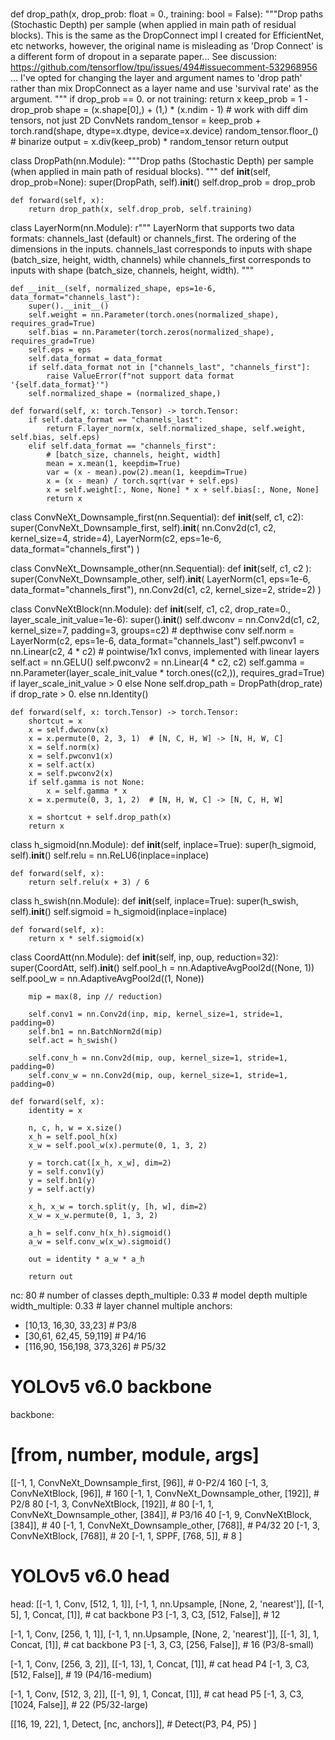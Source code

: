 # 
def drop_path(x, drop_prob: float = 0., training: bool = False):
    """Drop paths (Stochastic Depth) per sample (when applied in main path of residual blocks).
    This is the same as the DropConnect impl I created for EfficientNet, etc networks, however,
    the original name is misleading as 'Drop Connect' is a different form of dropout in a separate paper...
    See discussion: https://github.com/tensorflow/tpu/issues/494#issuecomment-532968956 ... I've opted for
    changing the layer and argument names to 'drop path' rather than mix DropConnect as a layer name and use
    'survival rate' as the argument.
    """
    if drop_prob == 0. or not training:
        return x
    keep_prob = 1 - drop_prob
    shape = (x.shape[0],) + (1,) * (x.ndim - 1)  # work with diff dim tensors, not just 2D ConvNets
    random_tensor = keep_prob + torch.rand(shape, dtype=x.dtype, device=x.device)
    random_tensor.floor_()  # binarize
    output = x.div(keep_prob) * random_tensor
    return output


class DropPath(nn.Module):
    """Drop paths (Stochastic Depth) per sample  (when applied in main path of residual blocks).
    """
    def __init__(self, drop_prob=None):
        super(DropPath, self).__init__()
        self.drop_prob = drop_prob

    def forward(self, x):
        return drop_path(x, self.drop_prob, self.training)


class LayerNorm(nn.Module):
    r""" LayerNorm that supports two data formats: channels_last (default) or channels_first.
    The ordering of the dimensions in the inputs. channels_last corresponds to inputs with
    shape (batch_size, height, width, channels) while channels_first corresponds to inputs
    with shape (batch_size, channels, height, width).
    """

    def __init__(self, normalized_shape, eps=1e-6, data_format="channels_last"):
        super().__init__()
        self.weight = nn.Parameter(torch.ones(normalized_shape), requires_grad=True)
        self.bias = nn.Parameter(torch.zeros(normalized_shape), requires_grad=True)
        self.eps = eps
        self.data_format = data_format
        if self.data_format not in ["channels_last", "channels_first"]:
            raise ValueError(f"not support data format '{self.data_format}'")
        self.normalized_shape = (normalized_shape,)

    def forward(self, x: torch.Tensor) -> torch.Tensor:
        if self.data_format == "channels_last":
            return F.layer_norm(x, self.normalized_shape, self.weight, self.bias, self.eps)
        elif self.data_format == "channels_first":
            # [batch_size, channels, height, width]
            mean = x.mean(1, keepdim=True)
            var = (x - mean).pow(2).mean(1, keepdim=True)
            x = (x - mean) / torch.sqrt(var + self.eps)
            x = self.weight[:, None, None] * x + self.bias[:, None, None]
            return x

class ConvNeXt_Downsample_first(nn.Sequential):
    def __init__(self,
                 c1,
                 c2):
        super(ConvNeXt_Downsample_first, self).__init__(
            nn.Conv2d(c1, c2, kernel_size=4, stride=4),
            LayerNorm(c2, eps=1e-6, data_format="channels_first")
        )

class ConvNeXt_Downsample_other(nn.Sequential):
    def __init__(self,
                 c1,
                 c2
                 ):
        super(ConvNeXt_Downsample_other, self).__init__(
            LayerNorm(c1, eps=1e-6, data_format="channels_first"),
            nn.Conv2d(c1, c2, kernel_size=2, stride=2)
        )

class ConvNeXtBlock(nn.Module):
    def __init__(self, c1, c2, drop_rate=0., layer_scale_init_value=1e-6):
        super().__init__()
        self.dwconv = nn.Conv2d(c1, c2, kernel_size=7, padding=3, groups=c2)  # depthwise conv
        self.norm = LayerNorm(c2, eps=1e-6, data_format="channels_last")
        self.pwconv1 = nn.Linear(c2, 4 * c2)  # pointwise/1x1 convs, implemented with linear layers
        self.act = nn.GELU()
        self.pwconv2 = nn.Linear(4 * c2, c2)
        self.gamma = nn.Parameter(layer_scale_init_value * torch.ones((c2,)),
                                  requires_grad=True) if layer_scale_init_value > 0 else None
        self.drop_path = DropPath(drop_rate) if drop_rate > 0. else nn.Identity()

    def forward(self, x: torch.Tensor) -> torch.Tensor:
        shortcut = x
        x = self.dwconv(x)
        x = x.permute(0, 2, 3, 1)  # [N, C, H, W] -> [N, H, W, C]
        x = self.norm(x)
        x = self.pwconv1(x)
        x = self.act(x)
        x = self.pwconv2(x)
        if self.gamma is not None:
            x = self.gamma * x
        x = x.permute(0, 3, 1, 2)  # [N, H, W, C] -> [N, C, H, W]

        x = shortcut + self.drop_path(x)
        return x

class h_sigmoid(nn.Module):
    def __init__(self, inplace=True):
        super(h_sigmoid, self).__init__()
        self.relu = nn.ReLU6(inplace=inplace)

    def forward(self, x):
        return self.relu(x + 3) / 6

class h_swish(nn.Module):
    def __init__(self, inplace=True):
        super(h_swish, self).__init__()
        self.sigmoid = h_sigmoid(inplace=inplace)

    def forward(self, x):
        return x * self.sigmoid(x)

class CoordAtt(nn.Module):
    def __init__(self, inp, oup, reduction=32):
        super(CoordAtt, self).__init__()
        self.pool_h = nn.AdaptiveAvgPool2d((None, 1))
        self.pool_w = nn.AdaptiveAvgPool2d((1, None))

        mip = max(8, inp // reduction)

        self.conv1 = nn.Conv2d(inp, mip, kernel_size=1, stride=1, padding=0)
        self.bn1 = nn.BatchNorm2d(mip)
        self.act = h_swish()

        self.conv_h = nn.Conv2d(mip, oup, kernel_size=1, stride=1, padding=0)
        self.conv_w = nn.Conv2d(mip, oup, kernel_size=1, stride=1, padding=0)

    def forward(self, x):
        identity = x

        n, c, h, w = x.size()
        x_h = self.pool_h(x)
        x_w = self.pool_w(x).permute(0, 1, 3, 2)

        y = torch.cat([x_h, x_w], dim=2)
        y = self.conv1(y)
        y = self.bn1(y)
        y = self.act(y)

        x_h, x_w = torch.split(y, [h, w], dim=2)
        x_w = x_w.permute(0, 1, 3, 2)

        a_h = self.conv_h(x_h).sigmoid()
        a_w = self.conv_w(x_w).sigmoid()

        out = identity * a_w * a_h

        return out
        
nc: 80  # number of classes
depth_multiple: 0.33  # model depth multiple
width_multiple: 0.33  # layer channel multiple
anchors:
  - [10,13, 16,30, 33,23]  # P3/8
  - [30,61, 62,45, 59,119]  # P4/16
  - [116,90, 156,198, 373,326]  # P5/32

# YOLOv5 v6.0 backbone
backbone:
  # [from, number, module, args]
  [[-1, 1, ConvNeXt_Downsample_first, [96]],  # 0-P2/4    160
   [-1, 3, ConvNeXtBlock, [96]],  #                       160
   [-1, 1, ConvNeXt_Downsample_other, [192]], # P2/8      80
   [-1, 3, ConvNeXtBlock, [192]],  #                      80
   [-1, 1, ConvNeXt_Downsample_other, [384]], # P3/16     40
   [-1, 9, ConvNeXtBlock, [384]],  #                     40
   [-1, 1, ConvNeXt_Downsample_other, [768]], # P4/32     20
   [-1, 3, ConvNeXtBlock, [768]],  #                      20
   [-1, 1, SPPF, [768, 5]],  # 8
  ]

# YOLOv5 v6.0 head
head:
  [[-1, 1, Conv, [512, 1, 1]],
   [-1, 1, nn.Upsample, [None, 2, 'nearest']],
   [[-1, 5], 1, Concat, [1]],  # cat backbone P3
   [-1, 3, C3, [512, False]],  # 12

   [-1, 1, Conv, [256, 1, 1]],
   [-1, 1, nn.Upsample, [None, 2, 'nearest']],
   [[-1, 3], 1, Concat, [1]],  # cat backbone P3
   [-1, 3, C3, [256, False]],  # 16 (P3/8-small)

   [-1, 1, Conv, [256, 3, 2]],
   [[-1, 13], 1, Concat, [1]],  # cat head P4
   [-1, 3, C3, [512, False]],  # 19 (P4/16-medium)

   [-1, 1, Conv, [512, 3, 2]],
   [[-1, 9], 1, Concat, [1]],  # cat head P5
   [-1, 3, C3, [1024, False]],  # 22 (P5/32-large)

   [[16, 19, 22], 1, Detect, [nc, anchors]],  # Detect(P3, P4, P5)
  ]
        
